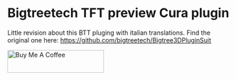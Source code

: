 # Bigtreetech TFT preview Cura plugin
Little revision about this BTT pluging with italian translations. Find the original one here: https://github.com/bigtreetech/Bigtree3DPluginSuit

<a href="https://www.paypal.me/BsCmOD" target="_blank"><img src="https://cdn.buymeacoffee.com/buttons/default-orange.png" alt="Buy Me A Coffee" style="height: 51px !important;width: 217px !important;" ></a>
